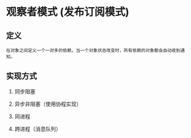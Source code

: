 # 观察者模式 (发布订阅模式)

## 定义

    在对象之间定义一个一对多的依赖，当一个对象状态改变时，所有依赖的对象都会自动收到通知。

## 实现方式

1. 同步阻塞

2. 异步非阻塞（使用协程实现）

3. 同进程

4. 跨进程（消息队列）

